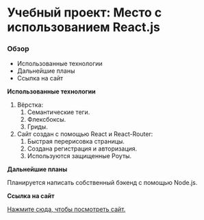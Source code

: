 # Учебный проект: Место с использованием React.js

### Обзор

* Использованные технологии
* Дальнейшие планы
* Ссылка на сайт

**Использованные технологии**

1. Вёрстка:
    1. Семантические теги.
    2. Флексбоксы.
    3. Гриды.
2. Сайт создан с помощью React и React-Router:
    1. Быстрая перерисовка страницы.
    2. Создана регистрация и авторизация.
    3. Используются защищенные Роуты.

**Дальнейшие планы**

Планируется написать собственный бэкенд с помощью Node.js.

**Ссылка на сайт**

[Нажмите сюда, чтобы посмотреть сайт.](https://gendrarium.github.io/react-mesto-auth/#/)
